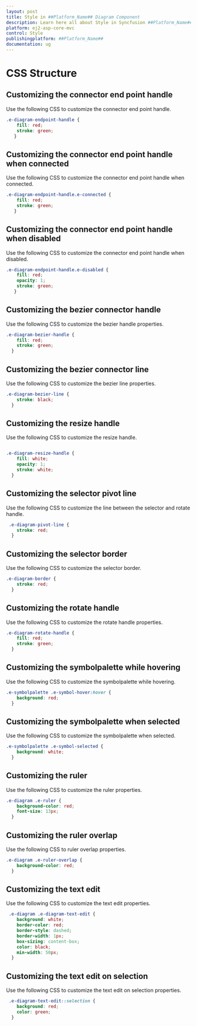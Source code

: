 ```yaml
---
layout: post
title: Style in ##Platform_Name## Diagram Component
description: Learn here all about Style in Syncfusion ##Platform_Name## Diagram component of Syncfusion Essential JS 2 and more.
platform: ej2-asp-core-mvc
control: Style
publishingplatform: ##Platform_Name##
documentation: ug
---
```



# CSS Structure

## Customizing the connector end point handle

Use the following CSS to customize the connector end point handle.

```scss
.e-diagram-endpoint-handle {
    fill: red;
    stroke: green;
   }
```

## Customizing the connector end point handle when connected

Use the following CSS to customize the connector end point handle when connected.

```scss
.e-diagram-endpoint-handle.e-connected {
    fill: red;
    stroke: green;
   }
```

## Customizing the connector end point handle when disabled

Use the following CSS to customize the connector end point handle when disabled.

```scss
.e-diagram-endpoint-handle.e-disabled {
    fill: red;
    opacity: 1;
    stroke: green;
   }
```

## Customizing the bezier connector handle

Use the following CSS to customize the bezier handle properties.

```scss
.e-diagram-bezier-handle {
    fill: red;
    stroke: green;
  }
```

## Customizing the bezier connector line

Use the following CSS to customize the bezier line properties.

```scss
.e-diagram-bezier-line {
    stroke: black;
  }
```

## Customizing the resize handle

Use the following CSS to customize the resize handle.

```scss

.e-diagram-resize-handle {
    fill: white;
    opacity: 1;
    stroke: white;
  }
```

## Customizing the selector pivot line

Use the following CSS to customize the line between the selector and rotate handle.

```scss
 .e-diagram-pivot-line {
    stroke: red;
  }
```

## Customizing the selector border

Use the following CSS to customize the selector border.

```scss
.e-diagram-border {
    stroke: red;
  }
```

## Customizing the rotate handle

Use the following CSS to customize the rotate handle properties.

```scss
.e-diagram-rotate-handle {
    fill: red;
    stroke: green;
  }
```

## Customizing the symbolpalette while hovering

Use the following CSS to customize the symbolpalette while hovering.

```scss
.e-symbolpalette .e-symbol-hover:hover {
    background: red;
  }
```

## Customizing the symbolpalette when selected

Use the following CSS to customize the symbolpalette when selected.

```scss
.e-symbolpalette .e-symbol-selected {
    background: white;
  }
```

## Customizing the ruler

Use the following CSS to customize the ruler properties.

```scss
.e-diagram .e-ruler {
    background-color: red;
    font-size: 13px;
  }
```

## Customizing the ruler overlap

Use the following CSS to ruler overlap properties.

```scss
.e-diagram .e-ruler-overlap {
    background-color: red;
  }
```

## Customizing the text edit

Use the following CSS to customize the text edit properties.

```scss
 .e-diagram .e-diagram-text-edit {
    background: white;
    border-color: red;
    border-style: dashed;
    border-width: 1px;
    box-sizing: content-box;
    color: black;
    min-width: 50px;
  }
```

## Customizing the text edit on selection

Use the following CSS to customize the text edit on selection properties.

```scss
 .e-diagram-text-edit::selection {
    background: red;
    color: green;
  }
```
